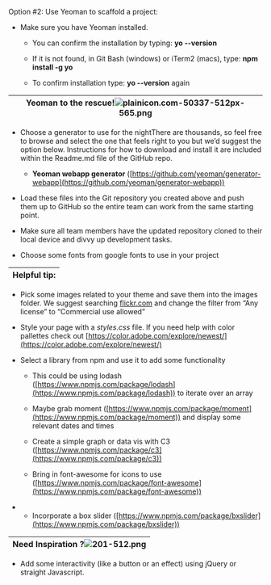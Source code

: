 Option #2: Use Yeoman to scaffold a project:

*   Make sure you have Yeoman installed.

    *   You can confirm the installation by typing: **yo --version**

    *   If it is not found, in Git Bash (windows) or iTerm2 (macs), type: **npm install ​-g yo**

    *   To confirm installation type: **yo --version** again

| **Yeoman to the rescue!**![](export/assets/image17png.png)plainicon.com-50337-512px-565.png |
| --- |

*   Choose a generator to use for the nightThere are thousands, so feel free to browse and select the one that feels right to you but we’d suggest the option below. Instructions for how to download and install it are included within the Readme.md file of the GitHub repo.

    *   **Yeoman webapp generator** ([https://github.com/yeoman/generator-webapp](https://github.com/yeoman/generator-webapp))

*   Load these files into the Git repository you created above and push them up to GitHub so the entire team can work from the same starting point.

*   Make sure all team members have the updated repository cloned to their local device and divvy up development tasks.

*   Choose some fonts from google fonts to use in your project

| **Helpful tip:** |
| --- |

*   Pick some images related to your theme and save them into the images folder. We suggest searching [flickr.com](https://www.flickr.com/) and change the filter from “Any license” to “Commercial use allowed”

*   Style your page with a _styles.css_ file. If you need help with color pallettes check out [https://color.adobe.com/explore/newest/](https://color.adobe.com/explore/newest/)

*   Select a library from npm and use it to add some functionality

    *   This could be using lodash ([https://www.npmjs.com/package/lodash](https://www.npmjs.com/package/lodash)) to iterate over an array

    *   Maybe grab moment ([https://www.npmjs.com/package/moment](https://www.npmjs.com/package/moment)) and display some relevant dates and times

    *   Create a simple graph or data vis with C3 ([https://www.npmjs.com/package/c3](https://www.npmjs.com/package/c3))

    *   Bring in font-awesome for icons to use ([https://www.npmjs.com/package/font-awesome](https://www.npmjs.com/package/font-awesome))

*   *   Incorporate a box slider ([https://www.npmjs.com/package/bxslider](https://www.npmjs.com/package/bxslider))

| **Need Inspiration ?**![](export/assets/image15png.png)201-512.png |
| --- |

*   Add some interactivity (like a button or an effect) using jQuery or straight Javascript.

